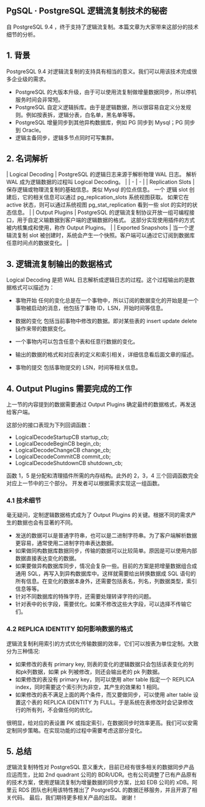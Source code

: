 ## PgSQL · PostgreSQL 逻辑流复制技术的秘密


自 PostgreSQL 9.4 ，终于支持了逻辑流复制。本篇文章为大家带来这部分的技术细节的分析。  

## 1. 背景

PostgreSQL 9.4 对逻辑流复制的支持具有相当的意义。我们可以用该技术完成很多企业级的需求。  


* PostgreSQL 的大版本升级，由于可以使用流复制做增量数据同步，所以停机服务时间会非常短。
* PostgreSQL 自定义逻辑拆库。由于是逻辑数据，所以很容易自定义分发规则。例如按表拆，逻辑分表，白名单，黑名单等等。
* PostgreSQL 增量同步到其他异构数据库，例如 PG 同步到 Mysql；PG 同步到 Oracle。
* 逻辑主备同步，逻辑多节点同时可写集群。


## 2. 名词解析
| Logical Decoding | PostgreSQL 的逻辑日志来源于解析物理 WAL 日志。
解析 WAL 成为逻辑数据的过程叫 Logical Decoding。 |
| - | - |
| Replication Slots | 保存逻辑或物理流复制的基础信息。类似 Mysql 的位点信息。
一个 逻辑 slot 创建后，它的相关信息可以通过 pg_replication_slots 系统视图获取。
如果它在 active 状态，则可以通过系统视图 pg_stat_replication 看到一些 slot 的实时的状态信息。 |
| Output Plugins | PostgreSQL 的逻辑流复制协议开放一组可编程接口，用于自定义输数据到客户端的逻辑数据的格式。
这部分实现使用插件的方式被内核集成和使用，称作 Output Plugins。 |
| Exported Snapshots | 当一个逻辑流复制 slot 被创建时，系统会产生一个快照。客户端可以通过它订阅到数据库任意时间点的数据变化。 |


## 3. 逻辑流复制输出的数据格式

Logical Decoding 是把 WAL 日志解析成逻辑日志的过程。这个过程输出的是数据格式可以描述为：  


* 事物开始 任何的变化总是在一个事物中，所以订阅的数据变化的开始是是一个事物被启动的消息，他包括了事物 ID，LSN，开始时间等信息。
* 数据的变化 包括当前事物中修改的数据。即对某些表的 insert update delete 操作来带的数据变化。
  

* 一个事物内可以包含任意个表和任意行数据的变化。
* 输出的数据的格式和对应表的定义和索引相关，详细信息看后面文章的描述。
    

  
* 事物的提交 包括事物提交的 LSN，时间等相关信息。


## 4. Output Plugins 需要完成的工作

上一节的内容提到的数据需要通过 Output Plugins 确定最终的数据格式，再发送给客户端。  


这部分的接口表现为下列回调函数：  


* LogicalDecodeStartupCB startup_cb;
* LogicalDecodeBeginCB begin_cb;
* LogicalDecodeChangeCB change_cb;
* LogicalDecodeCommitCB commit_cb;
* LogicalDecodeShutdownCB shutdown_cb;



函数 1，5 是分配和清理插件所需的内存结构。此外的 2，3，4 三个回调函数完全对应上一节中的三个部分。
开发者可以根据需求实现这一组函数。  

### 4.1 技术细节

毫无疑问，定制逻辑数据格式成为了 Output Plugins 的关键。根据不同的需求产生的数据也会有显著的不同。  


* 发送的数据可以是普通字符串，也可以是二进制字符串。为了客户端解析数据更容易，通常使用二进制字符串表达数据。
* 如果做同构数据库数据同步，传输的数据可以比较简单。原因是可以使用内部数据直接表达变化的数据。
* 如果要做异构数据库同步，情况会复杂一些。目前的方案是把增量数据组合成通用 SQL，再写入到异构数据库中。这样就需要给出转换数据成 SQL 语句的所有信息。在变化的数据本身外，还需要包括表名，列名，列数据类型，索引信息等等。
* 针对不同数据库的特殊字符，还需要处理转译字符的问题。
* 针对表中的长字段，需要优化。如果不修改这些大字段，可以选择不传输它们。


### 4.2 REPLICA IDENTITY 如何影响数据的格式


逻辑流复制利用索引的方式优化传输数据的效率，它们可以按表为单位定制。大致分为三种情况:  


* 如果修改的表有 primary key, 则表的变化的逻辑数据只会包括该表变化的列和pk列数据，如果 pk 列被修改，则还会输出老的 pk 列数据。
* 如果修改的表没有 primary key，则可以使用 alter table 指定一个 REPLICA index，同时需要这个索引列为非空，其产生的效果和 1 相同。
* 如果修改的表不满足上面的两个条件，而又要做同步，可以使用 alter table 设置这个表的 REPLICA IDENTITY 为 FULL。于是系统在表修改时会记录修改行的所有列，不会做任何的优化。



很明显，给对应的表设置 PK 或指定索引，在数据同步时效率更高。我们可以安需定制同步策略。在实现功能的过程中需要考虑这部分变化。  

## 5. 总结

逻辑流复制特性对 PostgreSQL 意义重大，目前已经有很多相关的数据同步产品应运而生，比如 2nd quadrant 公司的 BDR/UDR。也有公司调整了已有产品原有的技术方案，使用逻辑流复制为增量数据的同步方案，比如 EDB 公司的 xDB。阿里云 RDS 团队也利用该特性推出了 PostgreSQL 的数据迁移服务，并且开源了相关代码。
最后，我们期待更多相关产品的出现。
谢谢！  

